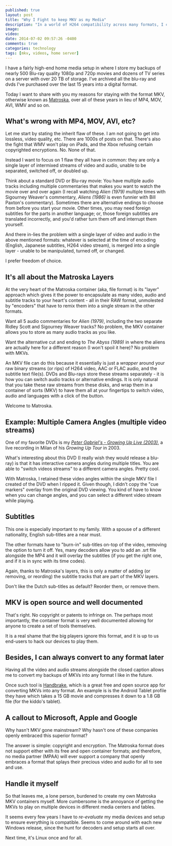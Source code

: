 ```yaml
---
published: true
layout: post
title: "Why I Fight to keep MKV as my Media"
description: "In a world of H264 compatibility across many formats, I continue to fight to keep using MKV.  Here is why."
image: 
video: 
date: 2014-07-02 09:57:26 -0400
comments: true
categories: technology
tags: [mkv, videos, home server]
---
```


I have a fairly high-end home media setup in where I store my backups of nearly 500 Blu-ray quality 1080p and 720p movies and dozens of TV series on a server with over 20 TB of storage.  I've archived all the blu-ray and dvds I've purchased over the last 15 years into a digital format.

Today I want to share with you my reasons for staying with the format MKV, otherwise known as [Matroska](http://www.matroska.org/), over all of these years in lieu of MP4, MOV, AVI, WMV and so on.

## What's wrong with MP4, MOV, AVI, etc?

Let me start by stating the inherit flaw of these.  I am not going to get into lossless, video quality, etc.  There are 1000s of posts on that.  There's also the fight that WMV won't play on iPads, and the Xbox refusing certain copyrighted encryptions.  No.  None of that.

Instead I want to focus on 1 flaw they all have in common: they are only a single layer of intermixed streams of video and audio, unable to be separated, switched off, or doubled up.  

Think about a standard DVD or Blu-ray movie: You have multiple audio tracks including multiple commentaries that makes you want to watch the movie over and over again (I recall watching *Alien (1979)* multiple times with Sigourney Weaver's commentary, *Aliens (1986)* is even funnier with Bill Paxton's commentary).  Sometimes there are alternative endings to choose from before you start your movie.  Other times, you may need foreign subtitles for the parts in another language; or, those foreign subtitles are translated incorrectly, and you'd rather turn them off and interrupt them yourself.

And there in-lies the problem with a single layer of video and audio in the above mentioned formats: whatever is selected at the time of encoding (English, Japanese subtitles, H264 video stream), is merged into a single layer - unable to be manipulated, turned off, or changed.

I prefer freedom of choice.

## It's all about the Matroska Layers

At the very heart of the Matroska container (aka, file format) is its "layer" approach which gives it the power to encapsulate as many video, audio and subtitle tracks to your heart's content - all in their RAW format, unmolested by "encoders" that have to remix them into a single stream in the other formats. 

Want all 5 audio commentaries for *Alien (1979)*, including the two separate Ridley Scott and Sigourney Weaver tracks?  No problem, the MKV container allows you to store as many audio tracks as you like.

Want the alternative cut and ending to *The Abyss (1989)* in where the aliens are actually here for a different reason (I won't spoil it here)?  No problem with MKVs.

An MKV file can do this because it essentially is just a *wrapper* around your raw binary streams (or rips) of H264 video, AAC or FLAC audio, and the subtitle text file(s).  DVDs and Blu-rays store these streams separately - it is how you can switch audio tracks or alternative endings.  It is only natural that you take these raw streams from these disks, and wrap them in a container of sorts (MKV) to have them all at your fingertips to switch video, audio and languages with a click of the button.

Welcome to Matroska.

## Example: Multiple Camera Angles (multiple video streams)

One of my favorite DVDs is my [*Peter Gabriel's - Growing Up Live (2003)*](http://www.amazon.com/Peter-Gabriel-Growing-Up-Live/dp/B0000DZ3H4?tag=eduncan911-20), a live recording in Milan of his *Growing Up Tour* in 2003.  

What's interesting about this DVD (I really wish they would release a blu-ray) is that it has interactive camera angles during multiple titles.  You are able to "switch videos streams" to a different camera angles.  Pretty cool.

With Matroska, I retained these video angles within the single MKV file I created of the DVD when I ripped it.  Given though, I didn't copy the "cue markers" overlay from the original DVD viewing.  You kind of have to know when you can change angles, and you can select a different video stream while playing.

## Subtitles

This one is especially important to my family.  With a spouse of a different nationality, English sub-titles are a near must.

The other formats have to "burn-in" sub-titles on-top of the video, removing the option to turn it off.  Yes, many decoders allow you to add an .srt file alongside the MP4 and it will overlay the subtitles (if you get the right one, and if it is in sync with its time codes).

Again, thanks to Matroska's layers, this is only a matter of adding (or removing, or reording) the subtitle tracks that are part of the MKV layers.  

Don't like the Dutch sub-titles as default?  Reorder them, or remove them.

## MKV is open source and well documented

That's right.  No copyright or patents to infringe on.  The perhaps most importantly, the container format is very well documented allowing for anyone to create a set of tools themselves.

It is a real shame that the big players ignore this format, and it is up to us end-users to hack our devices to play them.

## Besides, I can always convert to any format later

Having all the video and audio streams alongside the closed caption allows me to convert my backups of MKVs into any format I like in the future. 

Once such tool is [Handbrake](http://handbrake.fr/), which is a great free and open source app for converting MKVs into any format.  An example is is the Android Tablet profile they have which takes a 15 GB movie and compresses it down to a 1.8 GB file (for the kiddo's tablet).  

## A callout to Microsoft, Apple and Google

Why hasn't MKV gone mainstream?  Why hasn't one of these companies openly embraced this superior format?

The answer is simple: copyright and encryption.  The Matroska format does not support either with its free and open container formats; and therefore, no media partner (MPAA) will ever support a company that openly embraces a format that splays their precious video and audio for all to see and use.

## Handle it myself

So that leaves me, a lone person, burdened to create my own Matroska MKV containers myself.  More cumbersome is the annoyance of getting the MKVs to play on multiple devices in different media centers and tables. 

It seems every few years I have to *re-evaluate* my media devices and setup to ensure everything is compatible.  Seems to come around with each new Windows release, since the hunt for decoders and setup starts all over.

Next time, it's Linux once and for all.
